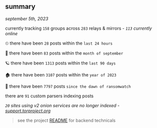 
## summary
_september 5th, 2023_

currently tracking `158` groups across `283` relays & mirrors - _`113` currently online_

⏲ there have been `28` posts within the `last 24 hours`

🦈 there have been `83` posts within the `month of september`

🪐 there have been `1313` posts within the `last 90 days`

🏚 there have been `3107` posts within the `year of 2023`

🦕 there have been `7797` posts `since the dawn of ransomwatch`

there are `91` custom parsers indexing posts

_`20` sites using v2 onion services are no longer indexed - [support.torproject.org](https://support.torproject.org/onionservices/v2-deprecation/)_

> see the project [README](https://github.com/joshhighet/ransomwatch#ransomwatch--) for backend technicals
